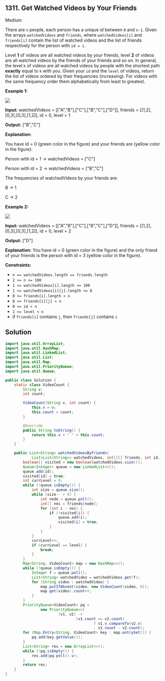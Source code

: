## 1311\. Get Watched Videos by Your Friends

Medium

There are `n` people, each person has a unique _id_ between `0` and `n-1`. Given the arrays `watchedVideos` and `friends`, where `watchedVideos[i]` and `friends[i]` contain the list of watched videos and the list of friends respectively for the person with `id = i`.

Level **1** of videos are all watched videos by your friends, level **2** of videos are all watched videos by the friends of your friends and so on. In general, the level `k` of videos are all watched videos by people with the shortest path **exactly** equal to `k` with you. Given your `id` and the `level` of videos, return the list of videos ordered by their frequencies (increasing). For videos with the same frequency order them alphabetically from least to greatest.

**Example 1:**

**![](https://assets.leetcode.com/uploads/2020/01/02/leetcode_friends_1.png)**

**Input:** watchedVideos = [["A","B"],["C"],["B","C"],["D"]], friends = [[1,2],[0,3],[0,3],[1,2]], id = 0, level = 1

**Output:** ["B","C"]

**Explanation:** 

You have id = 0 (green color in the figure) and your friends are (yellow color in the figure): 

Person with id = 1 -> watchedVideos = ["C"] 

Person with id = 2 -> watchedVideos = ["B","C"] 

The frequencies of watchedVideos by your friends are: 

B -> 1 

C -> 2

**Example 2:**

**![](https://assets.leetcode.com/uploads/2020/01/02/leetcode_friends_2.png)**

**Input:** watchedVideos = [["A","B"],["C"],["B","C"],["D"]], friends = [[1,2],[0,3],[0,3],[1,2]], id = 0, level = 2

**Output:** ["D"]

**Explanation:** You have id = 0 (green color in the figure) and the only friend of your friends is the person with id = 3 (yellow color in the figure).

**Constraints:**

*   `n == watchedVideos.length == friends.length`
*   `2 <= n <= 100`
*   `1 <= watchedVideos[i].length <= 100`
*   `1 <= watchedVideos[i][j].length <= 8`
*   `0 <= friends[i].length < n`
*   `0 <= friends[i][j] < n`
*   `0 <= id < n`
*   `1 <= level < n`
*   if `friends[i]` contains `j`, then `friends[j]` contains `i`

## Solution

```java
import java.util.ArrayList;
import java.util.HashMap;
import java.util.LinkedList;
import java.util.List;
import java.util.Map;
import java.util.PriorityQueue;
import java.util.Queue;

public class Solution {
    static class VideoCount {
        String v;
        int count;

        VideoCount(String v, int count) {
            this.v = v;
            this.count = count;
        }

        @Override
        public String toString() {
            return this.v + " " + this.count;
        }
    }

    public List<String> watchedVideosByFriends(
            List<List<String>> watchedVideos, int[][] friends, int id, int level) {
        boolean[] visited = new boolean[watchedVideos.size()];
        Queue<Integer> queue = new LinkedList<>();
        queue.add(id);
        visited[id] = true;
        int currLevel = 0;
        while (!queue.isEmpty()) {
            int size = queue.size();
            while (size-- > 0) {
                int node = queue.poll();
                int[] nei = friends[node];
                for (int i : nei) {
                    if (!visited[i]) {
                        queue.add(i);
                        visited[i] = true;
                    }
                }
            }
            currLevel++;
            if (currLevel == level) {
                break;
            }
        }
        Map<String, VideoCount> map = new HashMap<>();
        while (!queue.isEmpty()) {
            Integer f = queue.poll();
            List<String> watchedVideo = watchedVideos.get(f);
            for (String video : watchedVideo) {
                map.putIfAbsent(video, new VideoCount(video, 0));
                map.get(video).count++;
            }
        }
        PriorityQueue<VideoCount> pq =
                new PriorityQueue<>(
                        (v1, v2) ->
                                (v1.count == v2.count)
                                        ? v1.v.compareTo(v2.v)
                                        : v1.count - v2.count);
        for (Map.Entry<String, VideoCount> key : map.entrySet()) {
            pq.add(key.getValue());
        }
        List<String> res = new ArrayList<>();
        while (!pq.isEmpty()) {
            res.add(pq.poll().v);
        }
        return res;
    }
}
```